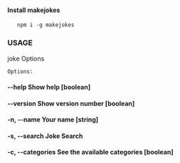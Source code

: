 #### Install makejokes
    
       npm i -g makejokes

### USAGE
joke Options
    
    Options:
#### --help            Show help                                          [boolean]
#### --version         Show version number                                [boolean]
#### -n, --name        Your name                                           [string]
#### -s, --search      Joke Search
#### -c, --categories  See the available categories                       [boolean]

